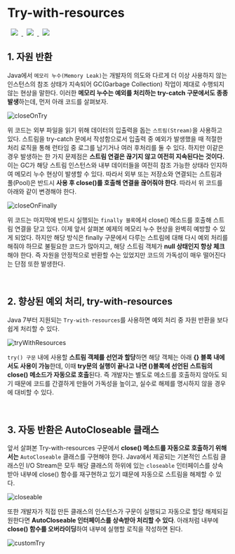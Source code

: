 # Try-with-resources
<a href="http://melonicedlatte.com/">
    <img src="https://img.shields.io/badge/Java-red"
        style="height : auto; margin-left : 8px; margin-right : 8px;"/>
    <img src="https://img.shields.io/badge/Exception-orange"
        style="height : auto; margin-left : 8px; margin-right : 8px;"/>
    <img src="https://img.shields.io/badge/Resource-yellow"
        style="height : auto; margin-left : 8px; margin-right : 8px;"/>
</a>

## 1. 자원 반환
Java에서 `메모리 누수(Memory Leak)`는 개발자의 의도와 다르게 더 이상 사용하지 않는 인스턴스의 참조 상태가 지속되어 
GC(Garbage Collection) 작업이 제대로 수행되지 않는 현상을 말한다. 이러한 **메모리 누수는 예외를 처리하는 try-catch 
구문에서도 종종 발생**하는데, 먼저 아래 코드를 살펴보자. 

![closeOnTry](https://user-images.githubusercontent.com/78818063/170882761-8b86e9ee-2b06-4a37-84d9-2fc7fca28c8b.png)

위 코드는 외부 파일을 읽기 위해 데이터의 입출력을 돕는 `스트림(Stream)`을 사용하고 있다. 스트림을 try-catch 문에서 
작성함으로서 입출력 중 예외가 발생했을 때 적절한 처리 로직을 통해 런타임 중 로그를 남기거나 여러 후처리를 둘 수 있다. 
하지만 이같은 경우 발생하는 한 가지 문제점은 **스트림 연결은 끊기지 않고 여전히 지속된다는 것이다.** 이는 GC가 해당 스트림 인스턴스와 
내부 데이터들을 여전히 참조 가능한 상태라 인지하여 메모리 누수 현상이 발생할 수 있다. 따라서 외부 또는 저장소와 연결되는 스트림과 
풀(Pool)은 반드시 **사용 후 close()를 호출해 연결을 끊어줘야 한다**. 따라서 위 코드를 아래와 같이 변경해야 한다. 

![closeOnFinally](https://user-images.githubusercontent.com/78818063/170882764-3c5d950f-de5d-44b1-9950-6d3dee933cd7.png)

위 코드는 마지막에 반드시 실행되는 `finally 블록`에서 close() 메소드를 호출해 스트림 연결을 닫고 있다. 이제 앞서 살펴본 
예제의 메모리 누수 현상을 완벽히 예방할 수 있게 되었다. 하지만 해당 방식은 finally 구문에서 다루는 스트림에 대해 다시 예외 
처리를 해줘야 하므로 불필요한 코드가 많아지고, 해당 스트림 객체가 **null 상태인지 항상 체크**해야 한다. 즉 자원을 안정적으로 
반환할 수는 있었지만 코드의 가독성이 매우 떨어진다는 단점 또한 발생한다.

<br>

## 2. 향상된 예외 처리, try-with-resources
Java 7부터 지원되는 `Try-with-resources`를 사용하면 예외 처리 중 자원 반환을 보다 쉽게 처리할 수 있다. 

![tryWithResources](https://user-images.githubusercontent.com/78818063/170882768-93a07846-bb22-4582-b09b-cea319893df4.png)

`try() 구문` 내에 사용할 **스트림 객체를 선언과 할당**하면 해당 객체는 아래 **{} 블록 내에서도 사용이 가능**한데, 
이때 **try문의 실행이 끝나고 나면 ()블록에 선언된 스트림의 close() 메소드가 자동으로 호출**된다. 즉 개발자는 별도로 메소드를 
호출하지 않아도 되기 때문에 코드를 간결하게 만들어 가독성을 높이고, 실수로 해제를 명시하지 않을 경우에 대비할 수 있다.  

<br>

## 3. 자동 반환은 AutoCloseable 클래스
앞서 살펴본 Try-with-resources 구문에서 **close() 메소드를 자동으로 호출하기 위해서는** `AutoCloseable` 
클래스를 구현해야 한다. Java에서 제공되는 기본적인 스트림 클래스인 I/O Stream은 모두 해당 클래스의 하위에 있는 
`closeable` 인터페이스를 상속받아 내부에 close() 함수를 재구현하고 있기 떄문에 자동으로 스트림을 해제할 수 있다. 

![closeable](https://user-images.githubusercontent.com/78818063/170882774-bd808164-4534-4983-b970-216e0c769faf.png)

또한 개발자가 직접 만든 클래스의 인스턴스가 구문이 실행되고 자동으로 할당 해제되길 원한다면 **AutoCloseable 
인터페이스를 상속받아 처리할 수 있다**. 아래처럼 내부에 **close() 함수를 오버라이딩**하여 내부에 실행할 로직을 
작성하면 된다.

![customTry](https://user-images.githubusercontent.com/78818063/170882770-c48236ff-11ba-43d9-8591-acec95ccf279.png)

<br>
